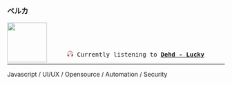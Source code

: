 ### ベルカ
<div align="center">
<kbd>
<a href="https://www.youtube.com/results?search_query=Dehd+Lucky" target="_blank">
    <img align="left" width="92" height="92" src="https:&#x2F;&#x2F;lastfm.freetls.fastly.net&#x2F;i&#x2F;u&#x2F;174s&#x2F;e9e7200c76807de7e72ed663e4500575.jpg">
</a>
</br></br></br>
<p align="center"><img height="14" width="14" src=https:&#x2F;&#x2F;github.com&#x2F;BelkaDev&#x2F;BelkaDev&#x2F;blob&#x2F;master&#x2F;assets&#x2F;listening2.png?raw&#x3D;true> Currently listening to <b><a href="https://www.youtube.com/results?search_query=Dehd+Lucky" target="_blank">Dehd - Lucky</a> </b></p>
</kbd>
</div>

---

Javascript / UI/UX / Opensource / Automation / Security